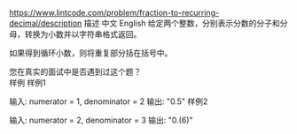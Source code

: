 https://www.lintcode.com/problem/fraction-to-recurring-decimal/description
描述
中文
English
给定两个整数，分别表示分数的分子和分母，转换为小数并以字符串格式返回。

如果得到循环小数，则将重复部分括在括号中。

您在真实的面试中是否遇到过这个题？  
样例
样例1

输入: numerator = 1, denominator = 2
输出: "0.5"
样例2

输入: numerator = 2, denominator = 3
输出: "0.(6)"